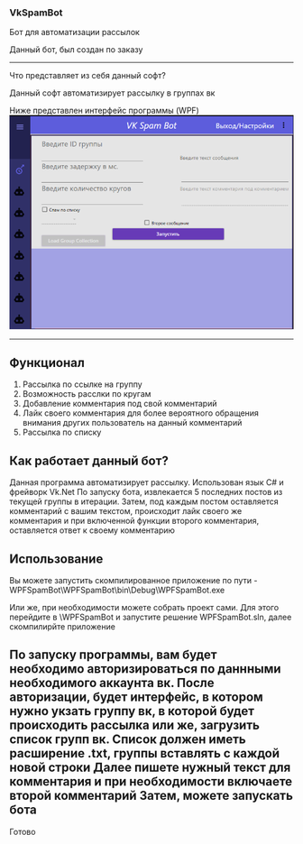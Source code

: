 ### VkSpamBot
Бот для автоматизации рассылок

Данный бот, был создан по заказу

---

Что представляет из себя данный софт?

Данный софт автоматизирует рассылку в группах вк

Ниже представлен интерфейс программы (WPF)
![Screenshot](screenshot.png)

---

## Функционал

  1. Рассылка по ссылке на группу
  2. Возможность расслки по кругам
  3. Добавление комментария под свой комментарий
  4. Лайк своего комментария для более вероятного обращения внимания других пользователь на данный комментарий
  5. Рассылка по списку

## Как работает данный бот?

Данная программа автоматизирует рассылку. Использован язык C# и фрейворк Vk.Net
По запуску бота, извлекается 5 последних постов из текущей группы в итерации.
Затем, под каждым постом оставляется комментарий с вашим текстом, происходит лайк своего же комментария и при включенной функции второго комментария, оставляется 
ответ к своему комментарию

## Использование

Вы можете запустить скомпилированное приложение по пути - WPFSpamBot\WPFSpamBot\bin\Debug\WPFSpamBot.exe

Или же, при необходимости можете собрать проект сами. Для этого перейдите в \WPFSpamBot и запустите решение WPFSpamBot.sln, далее скомпилирйте приложение

По запуску программы, вам будет необходимо авторизироваться по даннными необходимого аккаунта вк.
После авторизации, будет интерфейс, в котором нужно укзать группу вк, в которой будет происходить рассылка или же, загрузить список групп вк.
Список должен иметь расширение .txt, группы вставлять с каждой новой строки
Далее пишете нужный текст для комментария и при необходимости включаете второй комментарий
Затем, можете запускать бота
---
Готово
